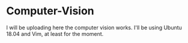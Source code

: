# Computer-Vision
I will be uploading here the computer vision works. I'll be using Ubuntu 18.04 and Vim, at least for the moment.

